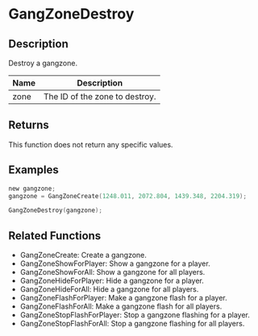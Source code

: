 # GangZoneDestroy

## Description

Destroy a gangzone.

| Name | Description                    |
| ---- | ------------------------------ |
| zone | The ID of the zone to destroy. |

## Returns

This function does not return any specific values.

## Examples

```c
new gangzone;
gangzone = GangZoneCreate(1248.011, 2072.804, 1439.348, 2204.319);

GangZoneDestroy(gangzone);
```

## Related Functions

- GangZoneCreate: Create a gangzone.
- GangZoneShowForPlayer: Show a gangzone for a player.
- GangZoneShowForAll: Show a gangzone for all players.
- GangZoneHideForPlayer: Hide a gangzone for a player.
- GangZoneHideForAll: Hide a gangzone for all players.
- GangZoneFlashForPlayer: Make a gangzone flash for a player.
- GangZoneFlashForAll: Make a gangzone flash for all players.
- GangZoneStopFlashForPlayer: Stop a gangzone flashing for a player.
- GangZoneStopFlashForAll: Stop a gangzone flashing for all players.
